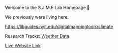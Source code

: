 Welcome to the S.a.M.E Lab Homepage 🥇

We previously were living here:

https://libguides.nyit.edu/digitalmappingtools/climate

Research Tracks:
[Weather Data](SAME_LAB/WeatherStation)

[Live Website Link](https://digitalfabricationlab-nyit-soad.github.io/SAME_LAB/)
